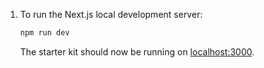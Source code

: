 1. To run the Next.js local development server:

   ```bash
   npm run dev
   ```

   The starter kit should now be running on [localhost:3000](http://localhost:3000/).
